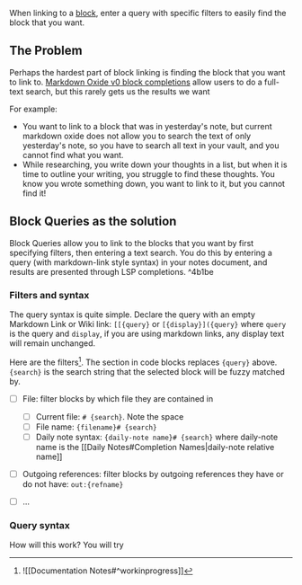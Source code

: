 

When linking to a [block](Block), enter a query with specific filters to easily find the block that you want. 

## The Problem

Perhaps the hardest part of block linking is finding the block that you want to link to. [Markdown Oxide v0 block completions](<Block Completions>) allow users to do a full-text search, but this rarely gets us the results we want

For example:

- You want to link to a block that was in yesterday's note, but current markdown oxide does not allow you to search the text of only yesterday's note, so you have to search all text in your vault, and you cannot find what you want. 
- While researching, you write down your thoughts in a list, but when it is time to outline your writing, you struggle to find these thoughts. You know you wrote something down, you want to link to it, but you cannot find it!



## Block Queries as the solution

Block Queries allow you to link to the blocks that you want by first specifying filters, then entering a text search. You do this by entering a query (with markdown-link style syntax) in your notes document, and results are presented through LSP completions.     ^4b1be

### Filters and syntax

The query syntax is quite simple. Declare the query with an empty Markdown Link or Wiki link: `[[{query}` or `[{display}]({query}` where `query` is the query and `display`, if you are using markdown links, any display text will remain unchanged. 

Here are the filters[^1]. The section in code blocks replaces `{query}` above. `{search}` is the search string that the selected block will be fuzzy matched by. 

- [ ] File: filter blocks by which file they are contained in
    - [ ] Current file: `# {search}`. Note the space
    - [ ] File name: `{filename}# {search}`
    - [ ] Daily note syntax: `{daily-note name}# {search}` where daily-note name is the [[Daily Notes#Completion Names|daily-note relative name]]
- [ ] Outgoing references: filter blocks by outgoing references they have or do not have: `out:{refname}`
- [ ] ...



### Query syntax


How will this work? You will try 


[^1]: ![[Documentation Notes#^workinprogress]]
